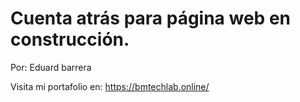 # Cuenta atrás para página web en construcción.



Por: Eduard barrera

Visita mi portafolio en: https://bmtechlab.online/


